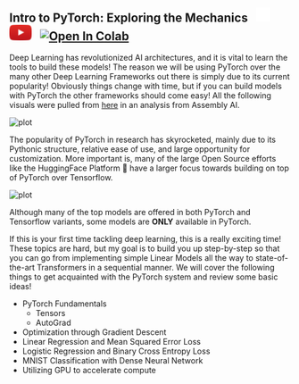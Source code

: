 ## Intro to PyTorch: Exploring the Mechanics &nbsp; [<img src="../../src/visuals/x_logo.png" alt="drawing" style="width:25px;"/>](https://x.com/data_adventurer/status/1834073826612707543)&nbsp; [<img src="../../src/visuals/play_button.png" alt="drawing" style="width:40px;"/>](https://youtu.be/d86lJxKInYg?feature=shared) &nbsp; [![Open In Colab](https://colab.research.google.com/assets/colab-badge.svg)](https://colab.research.google.com/drive/1YQanR0ME7ThsU9YwLzXhGvYGOdH2ErSa?usp=sharing)
Deep Learning has revolutionized AI architectures, and it is vital to learn the tools to build these models! The reason we will be using PyTorch over the many other Deep Learning Frameworks out there is simply due to its 
current popularity! Obviously things change with time, but if you can build models with PyTorch the other frameworks
should come easy! All the following visuals were pulled from [here](https://www.assemblyai.com/blog/pytorch-vs-tensorflow-in-2023/)
in an analysis from Assembly AI.

![plot](https://www.assemblyai.com/blog/content/images/2021/12/Fraction-of-Papers-Using-PyTorch-vs.-TensorFlow.png)

The popularity of PyTorch in research has skyrocketed, mainly due to its Pythonic structure, relative ease of use,
and large opportunity for customization. More important is, many of the large Open Source efforts like the
HuggingFace Platform 🤗 have a larger focus towards building on top of PyTorch over Tensorflow.

![plot](https://www.assemblyai.com/blog/content/images/2023/01/num_top_models_2023.png)

Although many of the top models are offered in both PyTorch and Tensorflow variants, some models are **ONLY** available in 
PyTorch. 

If this is your first time tackling deep learning, this is a really exciting time! These topics are hard, but my goal
is to build you up step-by-step so that you can go from implementing simple Linear Models all the way to state-of-the-art 
Transformers in a sequential manner. We will cover the following things to get acquainted with the PyTorch system and review some basic ideas!

- PyTorch Fundamentals
    - Tensors
    - AutoGrad
- Optimization through Gradient Descent
- Linear Regression and Mean Squared Error Loss
- Logistic Regression and Binary Cross Entropy Loss
- MNIST Classification with Dense Neural Network
- Utilizing GPU to accelerate compute
